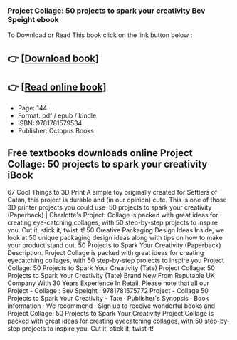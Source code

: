 ### Project Collage: 50 projects to spark your creativity Bev Speight ebook

To Download or Read This book click on the link button below :

## 👉  [**[Download book](http://filesbooks.info/download.php?group=book&from=github.com&id=713533&lnk=1063 "Download book")**]

## 👉  [**[Read online book](http://filesbooks.info/download.php?group=book&from=github.com&id=713533&lnk=1063 "Read online book")**]


* Page: 144
* Format: pdf / epub / kindle
* ISBN: 9781781579534
* Publisher: Octopus Books



## Free textbooks downloads online Project Collage: 50 projects to spark your creativity iBook



 67 Cool Things to 3D Print A simple toy originally created for Settlers of Catan, this project is durable and (in our opinion) cute. This is one of those 3D printer projects you could use 
 50 projects to spark your creativity (Paperback) | Charlotte&#039;s Project: Collage is packed with great ideas for creating eye-catching collages, with 50 step-by-step projects to inspire you. Cut it, stick it, twist it!
 50 Creative Packaging Design Ideas Inside, we look at 50 unique packaging design ideas along with tips on how to make your product stand out.
 50 Projects to Spark Your Creativity (Paperback) Description. Project Collage is packed with great ideas for creating eyecatching collages, with 50 step-by-step projects to inspire you
 Project Collage: 50 Projects to Spark Your Creativity (Tate) Project Collage: 50 Projects to Spark Your Creativity (Tate) Brand New From Reputable UK Company With 30 Years Experience In Retail, Please note that all our 
 Project - Collage : Bev Speight : 9781781575772 Project - Collage 50 Projects to Spark Your Creativity - Tate · Publisher&#039;s Synopsis · Book information · We recommend · Sign up to receive wonderful books and 
 Project Collage: 50 Projects to Spark Your Creativity Project Collage is packed with great ideas for creating eyecatching collages, with 50 step-by-step projects to inspire you. Cut it, stick it, twist it!





